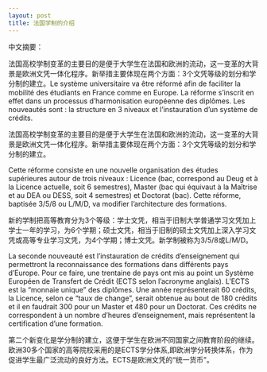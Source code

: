 ```yaml
---
layout: post
title: 法国学制的介绍
---
```




中文摘要：

法国高校学制变革的主要目的是便于大学生在法国和欧洲的流动，这一变革的大背景是欧洲文凭一体化程序。新举措主要体现在两个方面：3个文凭等级的划分和学分制的建立。Le système universitaire va être réformé afin de faciliter la mobilité des étudiants en France comme en Europe. La réforme s’inscrit en effet dans un processus d’harmonisation européenne des diplômes. Les nouveautés sont : la structure en 3 niveaux et l’instauration d’un système de crédits.

法国高校学制变革的主要目的是便于大学生在法国和欧洲的流动，这一变革的大背景是欧洲文凭一体化程序。新举措主要体现在两个方面：3个文凭等级的划分和学分制的建立。

Cette réforme consiste en une nouvelle organisation des études supérieures autour de trois niveaux : Licence (bac, correspond au Deug et à la Licence actuelle, soit 6 semestres), Master (bac qui équivaut à la Maîtrise et au DEA ou DESS, soit 4 semestres) et Doctorat (bac). Cette réforme, baptisée 3/5/8 ou L/M/D, va modifier l’architecture des formations. 

新的学制把高等教育分为3个等级：学士文凭，相当于旧制大学普通学习文凭加上学士一年的学习，为6个学期；硕士文凭，相当于旧制的硕士文凭加上深入学习文凭或高等专业学习文凭，为4个学期；博士文凭。新学制被称为3/5/8或L/M/D。

La seconde nouveauté est l’instauration de crédits d’enseignement qui permettront la reconnaissance des formations dans différents pays d’Europe. Pour ce faire, une trentaine de pays ont mis au point un Système Européen de Transfert de Crédit (ECTS selon l’acronyme anglais). L’ECTS est la “monnaie unique” des diplômes. Une année représenterait 60 crédits, la Licence, selon ce “taux de change”, serait obtenue au bout de 180 crédits et il en faudrait 300 pour un Master et 480 pour un Doctorat. Ces crédits ne correspondent à un nombre d’heures d’enseignement, mais représentent la certification d’une formation.

第二个新变化是学分制的建立，这便于学生在欧洲不同国家之间教育阶段的继续。欧洲30多个国家的高等院校采用的是ECTS学分体系,即欧洲学分转换体系，作为促进学生最广泛流动的良好方法。ECTS是欧洲文凭的“统一货币”。 
